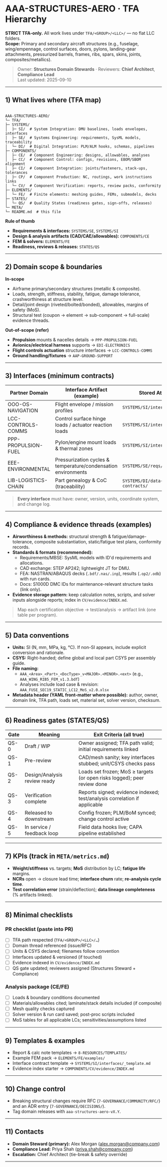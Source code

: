 # AAA-STRUCTURES-AERO · TFA Hierarchy
**STRICT TFA-only.** All work lives under `TFA/<GROUP>/<LLC>/` — no flat LLC folders.  
**Scope:** Primary and secondary aircraft structures (e.g., fuselage, wing/empennage, control surfaces, doors, pylons, landing-gear attachments, pressurized barrels, frames, ribs, spars, skins, joints, composites/metallics).

> Owner: **Structures Domain Stewards** · Reviewers: **Chief Architect**, **Compliance Lead**  
> Last updated: 2025-09-10

---

## 1) What lives where (TFA map)

```

AAA-STRUCTURES-AERO/
└─ TFA/
├─ SYSTEMS/
│  ├─ SI/  # System Integration: DMU baselines, loads envelopes, interfaces
│  ├─ SE/  # Systems Engineering: requirements, SysML models, traceability
│  └─ DI/  # Digital Integration: PLM/ALM hooks, schemas, pipelines
├─ COMPONENTS/
│  ├─ CE/  # Component Engineering: designs, allowables, analyses
│  ├─ CC/  # Component Control: configs, revisions, EBOM/SBOM alignment
│  ├─ CI/  # Component Integration: joints/fasteners, stack-ups, tolerances
│  ├─ CP/  # Component Production: NC, routings, work instructions links
│  └─ CV/  # Component Verification: reports, review packs, conformity
├─ ELEMENTS/
│  └─ FE/  # Finite elements: meshing guides, FEMs, submodels, decks
├─ STATES/
│  └─ QS/  # Quality States (readiness gates, sign-offs, releases)
└─ META/
└─ README.md  # this file

```

**Rule of thumb**
- **Requirements & interfaces:** `SYSTEMS/SE`, `SYSTEMS/SI`  
- **Design & analysis artifacts (CAD/CAE/allowables):** `COMPONENTS/CE`  
- **FEM & solvers:** `ELEMENTS/FE`  
- **Readiness, reviews & releases:** `STATES/QS`

---

## 2) Domain scope & boundaries

**In-scope**
- Airframe primary/secondary structures (metallic & composite).
- Loads, strength, stiffness, stability, fatigue, damage tolerance, crashworthiness at structure level.
- Detail/joint design (riveted/bolted/bonded), allowables, margins of safety (MoS).
- Structural test (coupon → element → sub-component → full-scale) evidence threads.

**Out-of-scope (refer)**
- **Propulsion** mounts & nacelles details → `PPP-PROPULSION-FUEL`
- **Avionics/electrical harness** supports → `EDI-ELECTRONICS`
- **Flight controls actuation** structure interfaces → `LCC-CONTROLS-COMMS`
- **Ground handling/fixtures** → `AAP-GROUND-SUPPORT`

---

## 3) Interfaces (minimum contracts)

| Partner Domain            | Interface Artifact (example)                                    | Stored At                        |
|--------------------------|------------------------------------------------------------------|----------------------------------|
| OOO-OS-NAVIGATION        | Flight envelope / mission profiles                               | `SYSTEMS/SI/interfaces/`         |
| LCC-CONTROLS-COMMS       | Control surface hinge loads / actuator reaction loads            | `SYSTEMS/SI/interfaces/`         |
| PPP-PROPULSION-FUEL      | Pylon/engine mount loads & thermal zones                         | `SYSTEMS/SI/interfaces/`         |
| EEE-ENVIRONMENTAL        | Pressurization cycles & temperature/condensation environments    | `SYSTEMS/SE/reqs/`               |
| LIB-LOGISTICS-CHAIN      | Part genealogy & CoC (traceability)                              | `SYSTEMS/DI/data-contracts/`     |

> **Every interface** must have: owner, version, units, coordinate system, and change log.

---

## 4) Compliance & evidence threads (examples)

- **Airworthiness & methods:** structural strength & fatigue/damage-tolerance, composite substantiation, static/fatigue test plans, conformity records.  
- **Standards & formats (recommended):**  
  - Requirements/MBSE: SysML models with ID'd requirements and allocations.  
  - CAD exchange: STEP AP242; lightweight JT for DMU.  
  - FEA: NASTRAN/ABAQUS decks (`.bdf/.nas/.inp`), results (`.op2/.odb`) with run cards.  
  - Docs: S1000D DMC IDs for maintenance-relevant structure tasks (link only).  
- **Evidence storage pattern:** keep calculation notes, scripts, and solver inputs alongside reports; index in `CV/evidence/INDEX.md`.

> Map each certification objective → test/analysis → artifact link (one table per program).

---

## 5) Data conventions

- **Units:** SI (N, mm, MPa, kg, °C). If non-SI appears, include explicit conversion and rationale.  
- **CSYS:** Right-handed; define global and local part CSYS per assembly guide.  
- **File naming:**  
  - `AAA_<Area>_<Part>_<DocType>_v<MAJOR>.<MINOR>.<ext>` (e.g., `AAA_WING_RIB5_FEM_v1.3.bdf`)  
  - Analyses include load case & revision: `AAA_FUSE_SEC19_STATIC_LC12_MoS_v2.0.xlsx`  
- **Metadata header (YAML front-matter where possible):** author, owner, domain link, TFA path, loads set, material set, solver version, checksum.

---

## 6) Readiness gates (STATES/QS)

| Gate | Meaning                                  | Exit Criteria (all true)                                                  |
|------|-------------------------------------------|---------------------------------------------------------------------------|
| QS-0 | Draft / WIP                               | Owner assigned; TFA path valid; initial requirements linked               |
| QS-1 | Pre-review                                | CAD/mesh sanity; key interfaces stubbed; unit/CSYS checks pass            |
| QS-2 | Design/Analysis review ready              | Loads set frozen; MoS ≥ targets (or open risks logged); peer review done  |
| QS-3 | Verification complete                     | Reports signed; evidence indexed; test/analysis correlation if applicable |
| QS-4 | Released to downstream                    | Config frozen; PLM/BoM synced; change control active                      |
| QS-5 | In service / feedback loop                | Field data hooks live; CAPA pipeline established                          |

---

## 7) KPIs (track in `META/metrics.md`)

- **Weight/stiffness** vs. targets; **MoS** distribution by LC; **fatigue life** margins.  
- **NCRs** open → closure lead time; **interface churn** rate; **re-analysis cycle time**.  
- **Test correlation error** (strain/deflection); **data lineage completeness** (% artifacts linked).

---

## 8) Minimal checklists

### PR checklist (paste into PR)
- [ ] TFA path respected (`TFA/<GROUP>/<LLC>/…`)  
- [ ] Domain thread referenced (issue/RFC)  
- [ ] Units & CSYS declared; filenames follow convention  
- [ ] Interfaces updated & versioned (if touched)  
- [ ] Evidence indexed in `CV/evidence/INDEX.md`  
- [ ] QS gate updated; reviewers assigned (Structures Steward + Compliance)

### Analysis package (CE/FE)
- [ ] Loads & boundary conditions documented  
- [ ] Materials/allowables cited; laminate/stack details included (if composite)  
- [ ] Mesh quality checks captured  
- [ ] Solver version & run card saved; post-proc scripts included  
- [ ] MoS tables for all applicable LCs; sensitivities/assumptions listed

---

## 9) Templates & examples

- Report & calc note templates → `8-RESOURCES/TEMPLATES/`  
- Example FEM pack → `ELEMENTS/FE/examples/`  
- Interface contract template → `SYSTEMS/SI/interfaces/_template.md`  
- Evidence index starter → `COMPONENTS/CV/evidence/INDEX.md`  

---

## 10) Change control

- Breaking structural changes require RFC (`7-GOVERNANCE/COMMUNITY/RFC/`) and an ADR entry (`7-GOVERNANCE/DECISIONS/`).  
- Tag domain releases with `aaa-structures-aero-vX.Y`.

---

## 11) Contacts

- **Domain Steward (primary):** Alex Morgan (alex.morgan@company.com)  
- **Compliance Lead:** Priya Shah (priya.shah@company.com)  
- **Escalation:** Chief Architect (tie-break & safety override)

---
